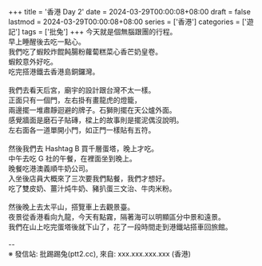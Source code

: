 +++
title = '香港 Day 2'
date = 2024-03-29T00:00:08+08:00
draft = false
lastmod = 2024-03-29T00:00:08+08:00
series = ['香港']
categories = ['遊記']
tags = ['批兔']
+++
今天就是個無腦跟團的行程。<br>
早上睡醒後去吃一點心。<br>
我們吃了蝦餃炸餛飩腸粉蘿蔔糕菜心香芒奶皇卷。<br>
蝦餃意外好吃。<br>
吃完搭港鐵去香港島銅鑼灣。<br>
<br>
我們去看天后宮，廟宇的設計跟台灣不太一樣。<br>
正面只有一個門，左右掛有畫龍虎的燈籠，<br>
兩邊擺一堆肅靜迴避的牌子。石獅則擺在天公爐外面。<br>
感覺牆面是磨石子貼磚，樑上的故事則是擺泥偶沒說明。<br>
左右面各一道單開小門，如正門一樣貼有五符。<br>
<br>
然後我們去 Hashtag B 買千層蛋塔，晚上才吃。<br>
中午去吃 G 社的午餐，在裡面坐到晚上。<br>
晚餐吃港澳義順牛奶公司。<br>
入坐後店員大概來了三次要我們點餐，我們才想好。<br>
吃了雙皮奶、薑汁炖牛奶、豬扒蛋三文治、牛肉米粉。<br>
<br>
然後晚上去太平山，搭覽車上去觀景臺。<br>
夜景從香港看向九龍，今天有點霧，隔著海可以明顯區分中景和遠景。<br>
我們在山上吃完蛋塔後就下山了，花了一段時間走到港鐵站搭車回旅館。<br>
<br>
--<br>
※ 發信站: 批踢踢兔(ptt2.cc), 來自: xxx.xxx.xxx.xxx (香港)<br>
